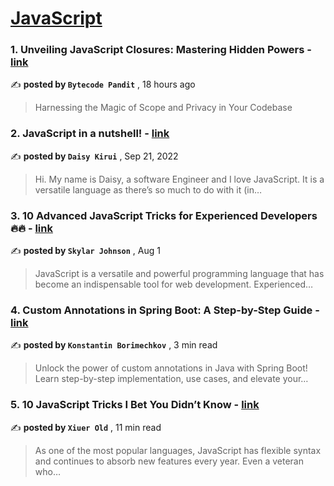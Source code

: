 
<h1><a href=https://medium.com/tag/javascript-development/recommended target="_blank" rel="noopener noreferrer">JavaScript</a></h1>
<h3>1. Unveiling JavaScript Closures: Mastering Hidden Powers - <a href=https://medium.com/@bytecodeagency/unveiling-javascript-closures-mastering-hidden-powers-f57101247d76?source=tag_recommended_feed---------0-84----------javascript_development----------7b94c985_7511_41a9_8fdd_4d549fb5e33a------- target="_blank" rel="noopener noreferrer">link</a></h3>

✍️ **posted by `Bytecode Pandit`** <date> , 18 hours ago</date>

<blockquote>Harnessing the Magic of Scope and Privacy in Your Codebase</blockquote>

<h3>2. JavaScript in a nutshell! - <a href=https://medium.com/@daisykirui/javascript-in-a-nutshell-669dab5b6e78?source=tag_recommended_feed---------1-107----------javascript_development----------7b94c985_7511_41a9_8fdd_4d549fb5e33a------- target="_blank" rel="noopener noreferrer">link</a></h3>

✍️ **posted by `Daisy Kirui`** <date> , Sep 21, 2022</date>

<blockquote>Hi. My name is Daisy, a software Engineer and I love JavaScript. It is a versatile language as there’s so much to do with it (in…</blockquote>

<h3>3. 10 Advanced JavaScript Tricks for Experienced Developers 🔥🔥 - <a href=https://medium.com/@codegirljs/10-advanced-javascript-tricks-for-experienced-developers-7e42b5b37d83?source=tag_recommended_feed---------2-85----------javascript_development----------7b94c985_7511_41a9_8fdd_4d549fb5e33a------- target="_blank" rel="noopener noreferrer">link</a></h3>

✍️ **posted by `Skylar Johnson`** <date> , Aug 1</date>

<blockquote>JavaScript is a versatile and powerful programming language that has become an indispensable tool for web development. Experienced…</blockquote>

<h3>4. Custom Annotations in Spring Boot: A Step-by-Step Guide - <a href=https://medium.com/@konstantinmb/custom-annotations-in-spring-boot-a-step-by-step-guide-8217836b4993?source=tag_recommended_feed---------3-84----------javascript_development----------7b94c985_7511_41a9_8fdd_4d549fb5e33a------- target="_blank" rel="noopener noreferrer">link</a></h3>

✍️ **posted by `Konstantin Borimechkov`** <date> , 3 min read</date>

<blockquote>Unlock the power of custom annotations in Java with Spring Boot! Learn step-by-step implementation, use cases, and elevate your…</blockquote>

<h3>5. 10 JavaScript Tricks I Bet You Didn’t Know - <a href=https://medium.com/javascript-in-plain-english/10-javascript-tricks-i-bet-you-didnt-know-58243196adad?source=tag_recommended_feed---------4-85----------javascript_development----------7b94c985_7511_41a9_8fdd_4d549fb5e33a------- target="_blank" rel="noopener noreferrer">link</a></h3>

✍️ **posted by `Xiuer Old`** <date> , 11 min read</date>

<blockquote>As one of the most popular languages, JavaScript has flexible syntax and continues to absorb new features every year. Even a veteran who…</blockquote>

